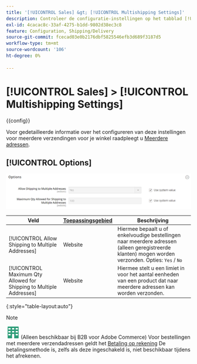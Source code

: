 ```yaml
---
title: '[!UICONTROL Sales] &gt; [!UICONTROL Multishipping Settings]'
description: Controleer de configuratie-instellingen op het tabblad [!UICONTROL Sales] &gt; [!UICONTROL Multishipping Settings] pagina van de Commerce Admin.
exl-id: 4cacac8c-33af-4275-b1dd-9802d38ec3c8
feature: Configuration, Shipping/Delivery
source-git-commit: fcecad03e0b2176dbf5825546efb3d689f3187d5
workflow-type: tm+mt
source-wordcount: '106'
ht-degree: 0%

---
```


# [!UICONTROL Sales] > [!UICONTROL Multishipping Settings]

{{config}}

Voor gedetailleerde informatie over het configureren van deze instellingen voor meerdere verzendingen voor je winkel raadpleegt u [Meerdere adressen](../../stores-purchase/shipping-settings.md#multiple-addresses).

## [!UICONTROL Options]

![Opties](./assets/multishipping-settings-options.png)<!-- zoom -->

<!-- [Options](https://docs.magento.com/user-guide/shipping/shipping-multiaddress.html) -->

| Veld | [Toepassingsgebied](../../getting-started/websites-stores-views.md#scope-settings) | Beschrijving |
|--- |--- |--- |
| [!UICONTROL Allow Shipping to Multiple Addresses] | Website | Hiermee bepaalt u of enkelvoudige bestellingen naar meerdere adressen (alleen geregistreerde klanten) mogen worden verzonden. Opties: `Yes` / `No` |
| [!UICONTROL Maximum Qty Allowed for Shipping to Multiple Addresses] | Website | Hiermee stelt u een limiet in voor het aantal eenheden van een product dat naar meerdere adressen kan worden verzonden. |

{:style=&quot;table-layout:auto&quot;}

>[!NOTE]
>
>![B2B voor Adobe Commerce](../../assets/b2b.svg) (Alleen beschikbaar bij B2B voor Adobe Commerce) Voor bestellingen met meerdere verzendadressen geldt het [Betaling op rekening](../../b2b/enable-basic-features.md#configure-payment-on-account) De betalingsmethode is, zelfs als deze ingeschakeld is, niet beschikbaar tijdens het afrekenen.
